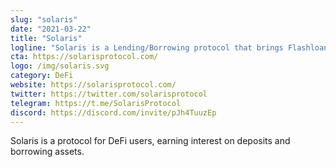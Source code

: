 ```yaml
---
slug: "solaris"
date: "2021-03-22"
title: "Solaris"
logline: "Solaris is a Lending/Borrowing protocol that brings Flashloans to Solana blockchain (inspired by Aave and Compound)."
cta: https://solarisprotocol.com/
logo: /img/solaris.svg
category: DeFi
website: https://solarisprotocol.com/
twitter: https://twitter.com/solarisprotocol
telegram: https://t.me/SolarisProtocol
discord: https://discord.com/invite/pJh4TuuzEp
---
```

Solaris is a protocol for DeFi users, earning interest on deposits and borrowing assets.
